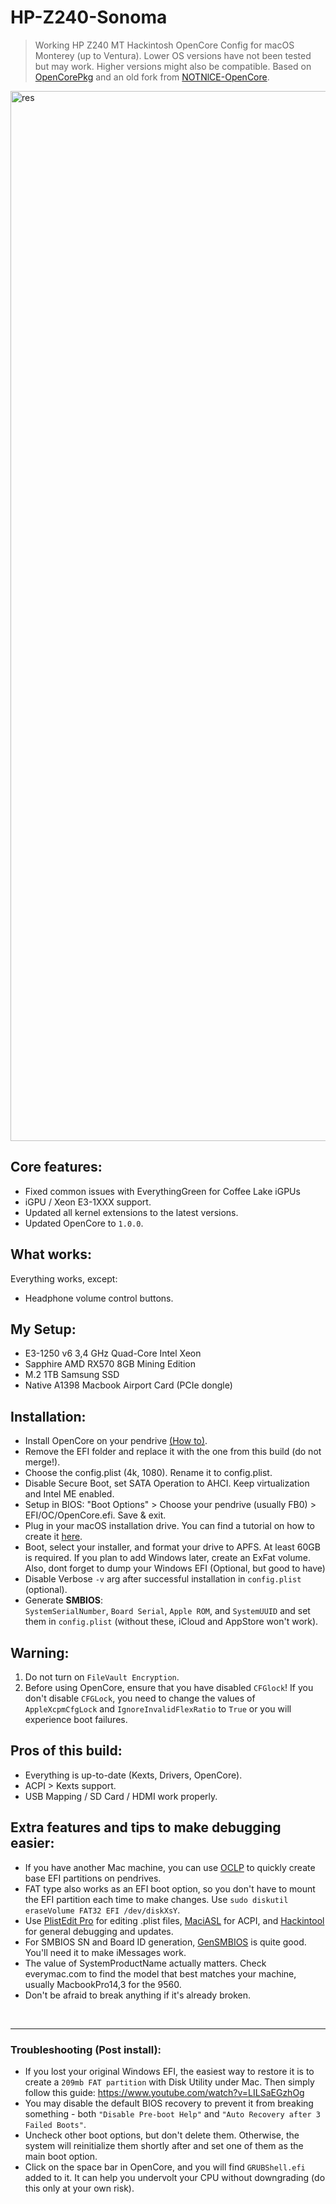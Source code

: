 
# HP-Z240-Sonoma

> Working HP Z240 MT Hackintosh OpenCore Config for macOS Monterey (up to Ventura). Lower OS versions have not been tested but may work. Higher versions might also be compatible.
Based on [OpenCorePkg](https://github.com/acidanthera/OpenCorePkg) and an old fork from [NOTNlCE-OpenCore](https://github.com/NOTNlCE/XPS-9560-OpenCore).

<img width="1680" alt="res" src="https://github.com/user-attachments/assets/d5c1a29f-29c3-454c-bd64-0eb7a96b2a46">

## Core features:
- Fixed common issues with EverythingGreen for Coffee Lake iGPUs
- iGPU / Xeon E3-1XXX support.
- Updated all kernel extensions to the latest versions.
- Updated OpenCore to `1.0.0`.

## What works:
Everything works, except:
- Headphone volume control buttons.
 

## My Setup:
- E3-1250 v6 3,4 GHz Quad-Core Intel Xeon
- Sapphire AMD RX570 8GB Mining Edition
- M.2 1TB Samsung SSD
- Native A1398 Macbook Airport Card (PCIe dongle)


## Installation:
- Install OpenCore on your pendrive [(How to)](https://dortania.github.io/OpenCore-Install-Guide/installer-guide/#making-the-installer).
- Remove the EFI folder and replace it with the one from this build (do not merge!).
- Choose the config.plist (4k, 1080). Rename it to config.plist.
- Disable Secure Boot, set SATA Operation to AHCI. Keep virtualization and Intel ME enabled.
- Setup in BIOS: 
    "Boot Options" > 
    Choose your pendrive (usually FB0) > 
    EFI/OC/OpenCore.efi. Save & exit.
- Plug in your macOS installation drive. You can find a tutorial on how to create it [here](https://dortania.github.io/OpenCore-Install-Guide/installer-guide/#making-the-installer).
- Boot, select your installer, and format your drive to APFS. At least 60GB is required. If you plan to add Windows later, create an ExFat volume. Also, dont forget to dump your Windows EFI (Optional, but good to have)
- Disable Verbose `-v` arg after successful installation in `config.plist` (optional).
- Generate <B>SMBIOS</B>:<br>
    `SystemSerialNumber`, `Board Serial`, `Apple ROM`, and `SystemUUID` and set them in `config.plist` (without these, iCloud and AppStore won't work).

## Warning:

1. Do not turn on `FileVault Encryption`.
2. Before using OpenCore, ensure that you have disabled `CFGlock`! If you don't disable `CFGLock`, you need to change the values of `AppleXcpmCfgLock` and `IgnoreInvalidFlexRatio` to `True` or you will experience boot failures.

## Pros of this build:
- Everything is up-to-date (Kexts, Drivers, OpenCore).
- ACPI > Kexts support.
- USB Mapping / SD Card / HDMI work properly.
  
## Extra features and tips to make debugging easier:
- If you have another Mac machine, you can use [OCLP](https://dortania.github.io/OpenCore-Legacy-Patcher/INSTALLER.html#creating-the-installer) to quickly create base EFI partitions on pendrives.
- FAT type also works as an EFI boot option, so you don't have to mount the EFI partition each time to make changes. Use `sudo diskutil eraseVolume FAT32 EFI /dev/diskXsY`.
- Use [PlistEdit Pro](https://www.fatcatsoftware.com/plisteditpro/) for editing .plist files, [MaciASL](https://github.com/acidanthera/MaciASL/releases/tag/1.6.4) for ACPI, and [Hackintool](https://github.com/benbaker76/Hackintool/releases) for general debugging and updates.
- For SMBIOS SN and Board ID generation, [GenSMBIOS](https://github.com/corpnewt/GenSMBIOS) is quite good. You'll need it to make iMessages work.
- The value of SystemProductName actually matters. Check everymac.com to find the model that best matches your machine, usually MacbookPro14,3 for the 9560.
- Don't be afraid to break anything if it's already broken.

<br>
<hr>

### Troubleshooting (Post install):
- If you lost your original Windows EFI, the easiest way to restore it is to create a `209mb FAT partition` with Disk Utility under Mac.
  Then simply follow this guide: https://www.youtube.com/watch?v=LILSaEGzhOg
- You may disable the default BIOS recovery to prevent it from breaking something - both `"Disable Pre-boot Help"` and `"Auto Recovery after 3 Failed Boots"`.
- Uncheck other boot options, but don't delete them. Otherwise, the system will reinitialize them shortly after and set one of them as the main boot option.
- Click on the space bar in OpenCore, and you will find `GRUBShell.efi` added to it. It can help you undervolt your CPU without downgrading (do this only at your own risk).
